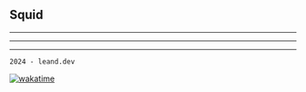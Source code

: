 ## Squid

---
---
---

`2024 - leand.dev`

[![wakatime](https://wakatime.com/badge/github/MasterNoobNinja/SyncWeb.svg)](https://wakatime.com/badge/github/MasterNoobNinja/SyncWeb)